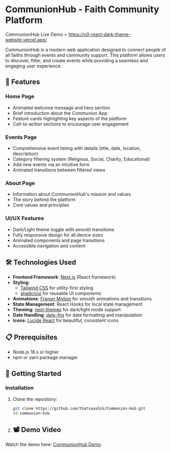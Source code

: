 # CommunionHub - Faith Community Platform

CommunionHub Live Demo = https://v0-react-dark-theme-website.vercel.app/

CommunionHub is a modern web application designed to connect people of all faiths through events and community support. This platform allows users to discover, filter, and create events while providing a seamless and engaging user experience.

## 🌟 Features

### Home Page
- Animated welcome message and hero section
- Brief introduction about the Communion App
- Feature cards highlighting key aspects of the platform
- Call-to-action sections to encourage user engagement

### Events Page
- Comprehensive event listing with details (title, date, location, description)
- Category filtering system (Religious, Social, Charity, Educational)
- Add new events via an intuitive form
- Animated transitions between filtered views

### About Page
- Information about CommunionHub's mission and values
- The story behind the platform
- Core values and principles

### UI/UX Features
- Dark/Light theme toggle with smooth transitions
- Fully responsive design for all device sizes
- Animated components and page transitions
- Accessible navigation and content

## 🛠️ Technologies Used

- **Frontend Framework**: [Next.js](https://nextjs.org/) (React framework)
- **Styling**: 
  - [Tailwind CSS](https://tailwindcss.com/) for utility-first styling
  - [shadcn/ui](https://ui.shadcn.com/) for reusable UI components
- **Animations**: [Framer Motion](https://www.framer.com/motion/) for smooth animations and transitions
- **State Management**: React Hooks for local state management
- **Theming**: [next-themes](https://github.com/pacocoursey/next-themes) for dark/light mode support
- **Date Handling**: [date-fns](https://date-fns.org/) for date formatting and manipulation
- **Icons**: [Lucide React](https://lucide.dev/) for beautiful, consistent icons

## 📋 Prerequisites

- Node.js 18.x or higher
- npm or yarn package manager

## 🚀 Getting Started

### Installation

1. Clone the repository:
   ```bash
   git clone https://github.com/thatsaashik/Communion-Hub.git
   cd communion-hub

 2.  ## 📽️ Demo Video
Watch the demo here: [CommunionHub Demo](https://drive.google.com/file/d/1XMJDJbgRmakgZNYtFA9Cr1Gxgd6EciS-/view?usp=sharing)
